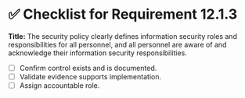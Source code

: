 # ✅ Checklist for Requirement 12.1.3

**Title:** The security policy clearly defines information security roles and responsibilities for all personnel, and all personnel are aware of and acknowledge their information security responsibilities.

- [ ] Confirm control exists and is documented.
- [ ] Validate evidence supports implementation.
- [ ] Assign accountable role.
